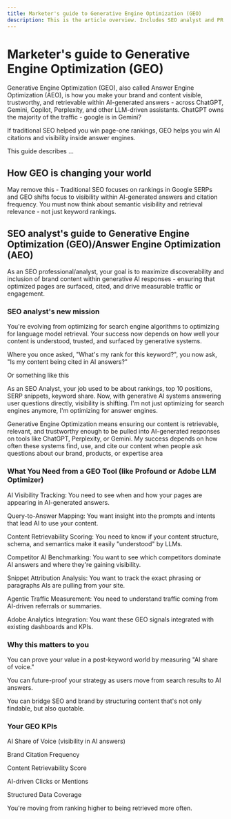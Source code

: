 ```yaml
---
title: Marketer's guide to Generative Engine Optimization (GEO)
description: This is the article overview. Includes SEO analyst and PR and Communications manager
---
```


# Marketer's guide to Generative Engine Optimization (GEO)

Generative Engine Optimization (GEO), also called Answer Engine Optimization (AEO), is how you make your brand and content visible, trustworthy, and retrievable within AI-generated answers - across ChatGPT, Gemini, Copilot, Perplexity, and other LLM-driven assistants. ChatGPT owns the majority of the traffic - google is in Gemini?

If traditional SEO helped you win page-one rankings, GEO helps you win AI citations and visibility inside answer engines.

This guide describes ...

<!-- Don't forget to add to TOC -->

## How GEO is changing your world

May remove this - Traditional SEO focuses on rankings in Google SERPs and GEO shifts focus to visibility within AI-generated answers and citation frequency.
You must now think about semantic visibility and retrieval relevance - not just keyword rankings.

## SEO analyst's guide to Generative Engine Optimization (GEO)/Answer Engine Optimization (AEO)

As an SEO professional/analyst, your goal is to maximize discoverability and inclusion of brand content within generative AI responses - ensuring that optimized pages are surfaced, cited, and drive measurable traffic or engagement.

### SEO analyst's new mission

You're evolving from optimizing for search engine algorithms to optimizing for language model retrieval.
Your success now depends on how well your content is understood, trusted, and surfaced by generative systems.

Where you once asked, "What's my rank for this keyword?",
you now ask, "Is my content being cited in AI answers?"

Or something like this

As an SEO Analyst, your job used to be about rankings, top 10 positions, SERP snippets, keyword share. Now, with generative AI systems answering user questions directly, visibility is shifting.
I'm not just optimizing for search engines anymore, I'm optimizing for answer engines.

Generative Engine Optimization means ensuring our content is retrievable, relevant, and trustworthy enough to be pulled into AI-generated responses on tools like ChatGPT, Perplexity, or Gemini. My success depends on how often these systems find, use, and cite our content when people ask questions about our brand, products, or expertise area

### What You Need from a GEO Tool (like Profound or Adobe LLM Optimizer)

AI Visibility Tracking: You need to see when and how your pages are appearing in AI-generated answers.

Query-to-Answer Mapping: You want insight into the prompts and intents that lead AI to use your content.

Content Retrievability Scoring: You need to know if your content structure, schema, and semantics make it easily "understood" by LLMs.

Competitor AI Benchmarking: You want to see which competitors dominate AI answers and where they're gaining visibility.

Snippet Attribution Analysis: You want to track the exact phrasing or paragraphs AIs are pulling from your site.

Agentic Traffic Measurement: You need to understand traffic coming from AI-driven referrals or summaries.

Adobe Analytics Integration: You want these GEO signals integrated with existing dashboards and KPIs.

### Why this matters to you

You can prove your value in a post-keyword world by measuring "AI share of voice."

You can future-proof your strategy as users move from search results to AI answers.

You can bridge SEO and brand by structuring content that's not only findable, but also quotable.

### Your GEO KPIs

AI Share of Voice (visibility in AI answers)

Brand Citation Frequency

Content Retrievability Score

AI-driven Clicks or Mentions

Structured Data Coverage

You're moving from ranking higher to being retrieved more often.

<!-- Add table and also the PR and Comm manager mission and Marketing manager mission (see chatgpt and copilot-->


